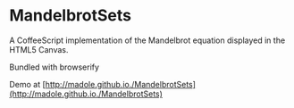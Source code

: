 # MandelbrotSets

A CoffeeScript implementation of the Mandelbrot equation displayed in the HTML5 Canvas.

Bundled with browserify

Demo at [http://madole.github.io./MandelbrotSets](http://madole.github.io./MandelbrotSets)
